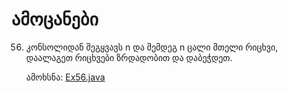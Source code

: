 # ამოცანები

56. კონსოლიდან შეგყვავს n და შემდეგ n ცალი მთელი რიცხვი, დაალაგეთ რიცხვები ზრდადობით და დაბეჭდეთ.

    ამოხსნა: [Ex56.java](Ex56.java)
